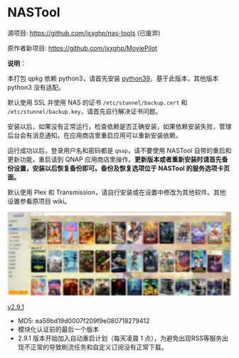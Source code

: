 # NASTool

源项目: <https://github.com/jxxghp/nas-tools> (已废弃)

原作者新项目: <https://github.com/jxxghp/MoviePilot>

**说明**：

本打包 qpkg 依赖 python3，请首先安装 [python39](https://www.qnapclub.eu/en/qpkg/1134)，基于此版本，其他版本 python3 没有适配。

默认使用 SSL 并使用 NAS 的证书 `/etc/stunnel/backup.cert` 和 `/etc/stunnel/backup.key`，请首先自行解决证书问题。

安装以后，如果没有正常运行，检查依赖是否正确安装，如果依赖安装失败，管理后台会有消息通知。在应用商店里重启应用可以重新安装依赖。

运行成功以后，登录用户名和密码都是 `qnap`，请不要使用 NASTool 自带的重启和更新功能，重启请到 QNAP 应用商店里操作。**更新版本或者重新安装时请首先备份设置，安装以后恢复备份即可。备份及恢复选项位于 NASTool 的服务选项卡页面。**

默认使用 Plex 和 Transmission，请自行安装或在设置中修改为其他软件。其他设置参看原项目 wiki。

![nastool](/nastool/nastool.png)

[v2.9.1](/nastool/build/nastool_2.9.1_x86_64.qpkg)

- MD5: ea59bd19d0007f209f9e080718279412
- 模块化认证前的最后一个版本
- 2.9.1 版本开始加入自动重启计划（每天凌晨 1 点），为避免出现RSS等服务出现不正常的导致刷流任务和自定义订阅没有正常下载。

